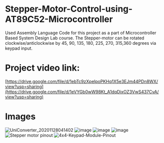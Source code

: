# Stepper-Motor-Control-using-AT89C52-Microcontroller
Used Assembly Language Code for this project as a part of Microcontroller Based System Design Lab course.
The Stepper-motor can be rotated clockwise/anticlockwise by 45, 90, 135, 180, 225, 270, 315,360 degrees via keypad input.
# Project video link:
[https://drive.google.com/file/d/1ebTc9zXpelpoPKHq1X5e3EJm44PDn8WX/view?usp=sharing](https://drive.google.com/file/d/1eVYGb0wW98Kt_A1dqDixOZ3VwS437CvA/view?usp=sharing)

# Images
![UniConverter_20201128041402](https://user-images.githubusercontent.com/69683125/100487027-e24fbd80-3130-11eb-8b13-ac68662faa8f.gif)
![image](https://user-images.githubusercontent.com/69683125/100487103-2cd13a00-3131-11eb-8061-e0f3b341faf9.png)
![image](https://user-images.githubusercontent.com/69683125/100487115-3bb7ec80-3131-11eb-93b4-c8440f2de093.png)
![image](https://user-images.githubusercontent.com/69683125/100487214-ba148e80-3131-11eb-84b9-613474885558.png)
![Stepper motor pinout](https://user-images.githubusercontent.com/69683125/100487010-d532ce80-3130-11eb-90d0-b25a4b9220e1.png)
![4x4-Keypad-Module-Pinout](https://user-images.githubusercontent.com/69683125/100487015-d7952880-3130-11eb-812d-04cddae26744.png)
